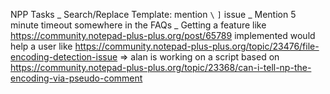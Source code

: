 NPP Tasks
_ Search/Replace Template: mention `\` `]` issue
_ Mention 5 minute timeout somewhere in the FAQs
_ Getting a feature like https://community.notepad-plus-plus.org/post/65789 implemented would help a user like https://community.notepad-plus-plus.org/topic/23476/file-encoding-detection-issue
    => alan is working on a script based on https://community.notepad-plus-plus.org/topic/23368/can-i-tell-np-the-encoding-via-pseudo-comment
